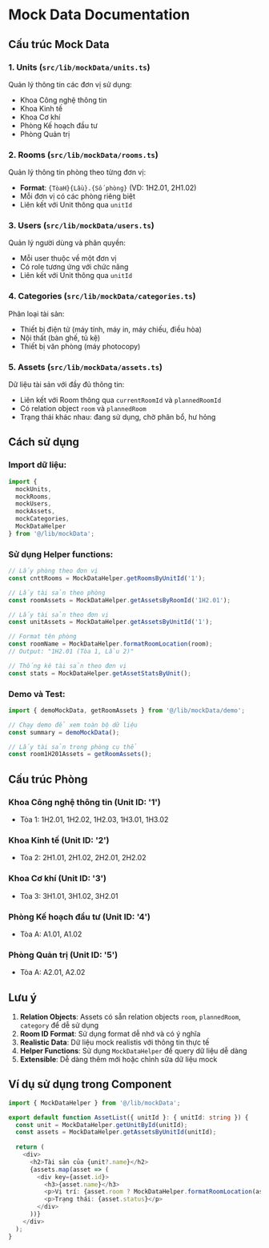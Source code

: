 # Mock Data Documentation

## Cấu trúc Mock Data

### 1. **Units** (`src/lib/mockData/units.ts`)
Quản lý thông tin các đơn vị sử dụng:
- Khoa Công nghệ thông tin
- Khoa Kinh tế  
- Khoa Cơ khí
- Phòng Kế hoạch đầu tư
- Phòng Quản trị

### 2. **Rooms** (`src/lib/mockData/rooms.ts`)
Quản lý thông tin phòng theo từng đơn vị:
- **Format**: `{TòaH}{Lầu}.{Số phòng}` (VD: 1H2.01, 2H1.02)
- Mỗi đơn vị có các phòng riêng biệt
- Liên kết với Unit thông qua `unitId`

### 3. **Users** (`src/lib/mockData/users.ts`)
Quản lý người dùng và phân quyền:
- Mỗi user thuộc về một đơn vị
- Có role tương ứng với chức năng
- Liên kết với Unit thông qua `unitId`

### 4. **Categories** (`src/lib/mockData/categories.ts`)
Phân loại tài sản:
- Thiết bị điện tử (máy tính, máy in, máy chiếu, điều hòa)
- Nội thất (bàn ghế, tủ kệ)
- Thiết bị văn phòng (máy photocopy)

### 5. **Assets** (`src/lib/mockData/assets.ts`)
Dữ liệu tài sản với đầy đủ thông tin:
- Liên kết với Room thông qua `currentRoomId` và `plannedRoomId`
- Có relation object `room` và `plannedRoom`
- Trạng thái khác nhau: đang sử dụng, chờ phân bổ, hư hỏng

## Cách sử dụng

### Import dữ liệu:
```typescript
import { 
  mockUnits, 
  mockRooms, 
  mockUsers, 
  mockAssets, 
  mockCategories,
  MockDataHelper 
} from '@/lib/mockData';
```

### Sử dụng Helper functions:
```typescript
// Lấy phòng theo đơn vị
const cnttRooms = MockDataHelper.getRoomsByUnitId('1');

// Lấy tài sản theo phòng
const roomAssets = MockDataHelper.getAssetsByRoomId('1H2.01');

// Lấy tài sản theo đơn vị
const unitAssets = MockDataHelper.getAssetsByUnitId('1');

// Format tên phòng
const roomName = MockDataHelper.formatRoomLocation(room);
// Output: "1H2.01 (Tòa 1, Lầu 2)"

// Thống kê tài sản theo đơn vị
const stats = MockDataHelper.getAssetStatsByUnit();
```

### Demo và Test:
```typescript
import { demoMockData, getRoomAssets } from '@/lib/mockData/demo';

// Chạy demo để xem toàn bộ dữ liệu
const summary = demoMockData();

// Lấy tài sản trong phòng cụ thể
const room1H201Assets = getRoomAssets();
```

## Cấu trúc Phòng

### Khoa Công nghệ thông tin (Unit ID: '1')
- Tòa 1: 1H2.01, 1H2.02, 1H2.03, 1H3.01, 1H3.02

### Khoa Kinh tế (Unit ID: '2')
- Tòa 2: 2H1.01, 2H1.02, 2H2.01, 2H2.02

### Khoa Cơ khí (Unit ID: '3')
- Tòa 3: 3H1.01, 3H1.02, 3H2.01

### Phòng Kế hoạch đầu tư (Unit ID: '4')
- Tòa A: A1.01, A1.02

### Phòng Quản trị (Unit ID: '5')
- Tòa A: A2.01, A2.02

## Lưu ý

1. **Relation Objects**: Assets có sẵn relation objects `room`, `plannedRoom`, `category` để dễ sử dụng
2. **Room ID Format**: Sử dụng format dễ nhớ và có ý nghĩa
3. **Realistic Data**: Dữ liệu mock realistis với thông tin thực tế
4. **Helper Functions**: Sử dụng `MockDataHelper` để query dữ liệu dễ dàng
5. **Extensible**: Dễ dàng thêm mới hoặc chỉnh sửa dữ liệu mock

## Ví dụ sử dụng trong Component

```typescript
import { MockDataHelper } from '@/lib/mockData';

export default function AssetList({ unitId }: { unitId: string }) {
  const unit = MockDataHelper.getUnitById(unitId);
  const assets = MockDataHelper.getAssetsByUnitId(unitId);
  
  return (
    <div>
      <h2>Tài sản của {unit?.name}</h2>
      {assets.map(asset => (
        <div key={asset.id}>
          <h3>{asset.name}</h3>
          <p>Vị trí: {asset.room ? MockDataHelper.formatRoomLocation(asset.room) : 'Kho'}</p>
          <p>Trạng thái: {asset.status}</p>
        </div>
      ))}
    </div>
  );
}
```

